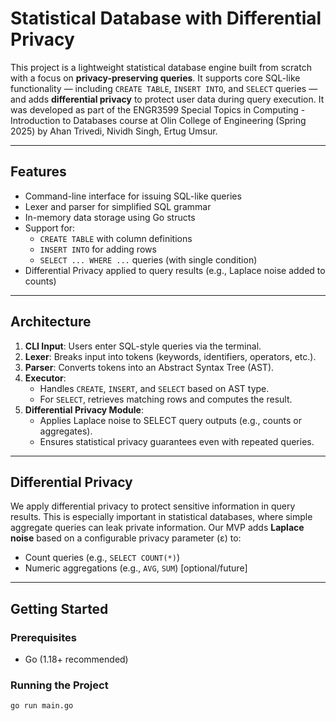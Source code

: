 # Statistical Database with Differential Privacy

This project is a lightweight statistical database engine built from scratch with a focus on **privacy-preserving queries**. It supports core SQL-like functionality — including `CREATE TABLE`, `INSERT INTO`, and `SELECT` queries — and adds **differential privacy** to protect user data during query execution.  It was developed as part of the ENGR3599 Special Topics in Computing - Introduction to Databases course at Olin College of Engineering (Spring 2025) by Ahan Trivedi, Nividh Singh, Ertug Umsur.

---

## Features

- Command-line interface for issuing SQL-like queries
- Lexer and parser for simplified SQL grammar
- In-memory data storage using Go structs
- Support for:
  - `CREATE TABLE` with column definitions
  - `INSERT INTO` for adding rows
  - `SELECT ... WHERE ...` queries (with single condition)
- Differential Privacy applied to query results (e.g., Laplace noise added to counts)

---

## Architecture

1. **CLI Input**: Users enter SQL-style queries via the terminal.
2. **Lexer**: Breaks input into tokens (keywords, identifiers, operators, etc.).
3. **Parser**: Converts tokens into an Abstract Syntax Tree (AST).
4. **Executor**:
   - Handles `CREATE`, `INSERT`, and `SELECT` based on AST type.
   - For `SELECT`, retrieves matching rows and computes the result.
5. **Differential Privacy Module**:
   - Applies Laplace noise to SELECT query outputs (e.g., counts or aggregates).
   - Ensures statistical privacy guarantees even with repeated queries.

---

## Differential Privacy

We apply differential privacy to protect sensitive information in query results. This is especially important in statistical databases, where simple aggregate queries can leak private information. Our MVP adds **Laplace noise** based on a configurable privacy parameter (ε) to:
- Count queries (e.g., `SELECT COUNT(*)`)
- Numeric aggregations (e.g., `AVG`, `SUM`) [optional/future]

---

## Getting Started

### Prerequisites
- Go (1.18+ recommended)

### Running the Project
```bash
go run main.go
